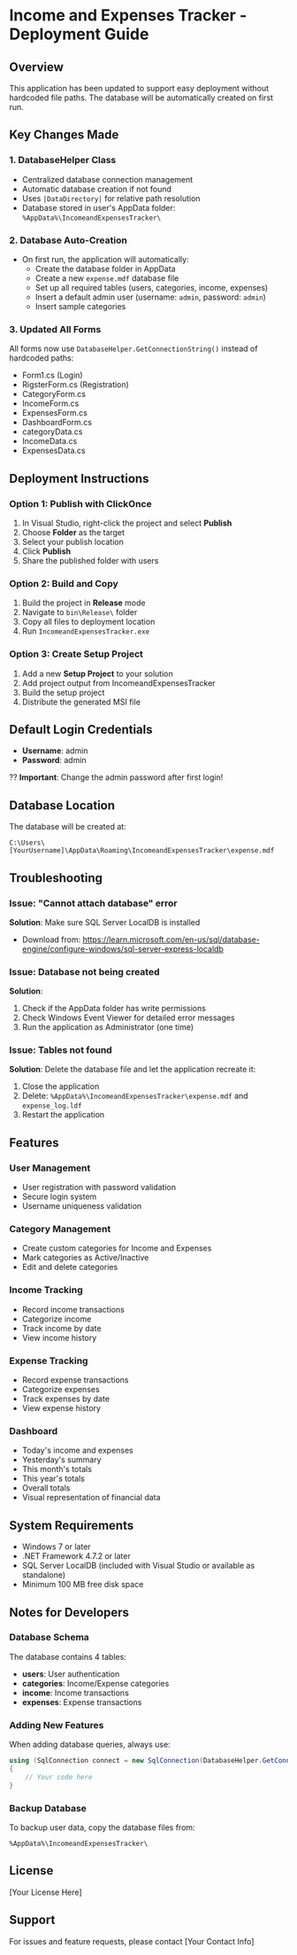 # Income and Expenses Tracker - Deployment Guide

## Overview
This application has been updated to support easy deployment without hardcoded file paths. The database will be automatically created on first run.

## Key Changes Made

### 1. **DatabaseHelper Class**
- Centralized database connection management
- Automatic database creation if not found
- Uses `|DataDirectory|` for relative path resolution
- Database stored in user's AppData folder: `%AppData%\IncomeandExpensesTracker\`

### 2. **Database Auto-Creation**
- On first run, the application will automatically:
  - Create the database folder in AppData
  - Create a new `expense.mdf` database file
  - Set up all required tables (users, categories, income, expenses)
  - Insert a default admin user (username: `admin`, password: `admin`)
  - Insert sample categories

### 3. **Updated All Forms**
All forms now use `DatabaseHelper.GetConnectionString()` instead of hardcoded paths:
- Form1.cs (Login)
- RigsterForm.cs (Registration)
- CategoryForm.cs
- IncomeForm.cs
- ExpensesForm.cs
- DashboardForm.cs
- categoryData.cs
- IncomeData.cs
- ExpensesData.cs

## Deployment Instructions

### Option 1: Publish with ClickOnce
1. In Visual Studio, right-click the project and select **Publish**
2. Choose **Folder** as the target
3. Select your publish location
4. Click **Publish**
5. Share the published folder with users

### Option 2: Build and Copy
1. Build the project in **Release** mode
2. Navigate to `bin\Release\` folder
3. Copy all files to deployment location
4. Run `IncomeandExpensesTracker.exe`

### Option 3: Create Setup Project
1. Add a new **Setup Project** to your solution
2. Add project output from IncomeandExpensesTracker
3. Build the setup project
4. Distribute the generated MSI file

## Default Login Credentials
- **Username**: admin
- **Password**: admin

?? **Important**: Change the admin password after first login!

## Database Location
The database will be created at:
```
C:\Users\[YourUsername]\AppData\Roaming\IncomeandExpensesTracker\expense.mdf
```

## Troubleshooting

### Issue: "Cannot attach database" error
**Solution**: Make sure SQL Server LocalDB is installed
- Download from: https://learn.microsoft.com/en-us/sql/database-engine/configure-windows/sql-server-express-localdb

### Issue: Database not being created
**Solution**: 
1. Check if the AppData folder has write permissions
2. Check Windows Event Viewer for detailed error messages
3. Run the application as Administrator (one time)

### Issue: Tables not found
**Solution**: Delete the database file and let the application recreate it:
1. Close the application
2. Delete: `%AppData%\IncomeandExpensesTracker\expense.mdf` and `expense_log.ldf`
3. Restart the application

## Features

### User Management
- User registration with password validation
- Secure login system
- Username uniqueness validation

### Category Management
- Create custom categories for Income and Expenses
- Mark categories as Active/Inactive
- Edit and delete categories

### Income Tracking
- Record income transactions
- Categorize income
- Track income by date
- View income history

### Expense Tracking
- Record expense transactions
- Categorize expenses
- Track expenses by date
- View expense history

### Dashboard
- Today's income and expenses
- Yesterday's summary
- This month's totals
- This year's totals
- Overall totals
- Visual representation of financial data

## System Requirements
- Windows 7 or later
- .NET Framework 4.7.2 or later
- SQL Server LocalDB (included with Visual Studio or available as standalone)
- Minimum 100 MB free disk space

## Notes for Developers

### Database Schema
The database contains 4 tables:
- **users**: User authentication
- **categories**: Income/Expense categories
- **income**: Income transactions
- **expenses**: Expense transactions

### Adding New Features
When adding database queries, always use:
```csharp
using (SqlConnection connect = new SqlConnection(DatabaseHelper.GetConnectionString()))
{
    // Your code here
}
```

### Backup Database
To backup user data, copy the database files from:
```
%AppData%\IncomeandExpensesTracker\
```

## License
[Your License Here]

## Support
For issues and feature requests, please contact [Your Contact Info]
